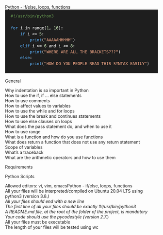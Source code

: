 Python - if/else, loops, functions
![alt text](image.png)

General

Why indentation is so important in Python  
How to use the if, if ... else statements  
How to use comments  
How to affect values to variables  
How to use the while and for loops  
How to use the break and continues statements  
How to use else clauses on loops  
What does the pass statement do, and when to use it  
How to use range  
What is a function and how do you use functions  
What does return a function that does not use any return statement  
Scope of variables  
What’s a traceback  
What are the arithmetic operators and how to use them  

Requirements

Python Scripts

Allowed editors: vi, vim, emacsPython - if/else, loops, functions  
All your files will be interpreted/compiled on Ubuntu 20.04 LTS using python3 (version 3.8.*)  
All your files should end with a new line  
The first line of all your files should be exactly #!/usr/bin/python3  
A README.md file, at the root of the folder of the project, is mandatory  
Your code should use the pycodestyle (version 2.7.*)  
All your files must be executable  
The length of your files will be tested using wc  

[def]: code.png